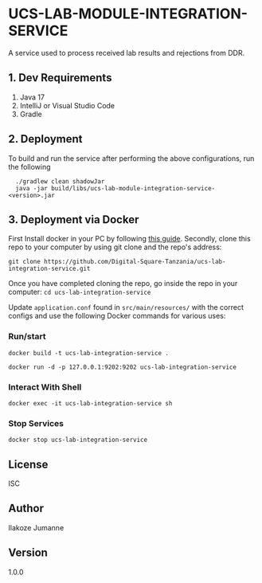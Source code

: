 # UCS-LAB-MODULE-INTEGRATION-SERVICE


A service used to process received lab results and rejections from DDR.

## 1. Dev Requirements

 1. Java 17
 2. IntelliJ or Visual Studio Code
 3. Gradle

## 2. Deployment

To build and run the service after performing the above configurations, run the following

```
  ./gradlew clean shadowJar
  java -jar build/libs/ucs-lab-module-integration-service-<version>.jar
```


## 3. Deployment via Docker

First Install docker in your PC by following [this guide](https://docs.docker.com/engine/install/). Secondly, clone this repo to your computer by using git clone and the repo's address:

`git clone https://github.com/Digital-Square-Tanzania/ucs-lab-integration-service.git`

Once you have completed cloning the repo, go inside the repo in your computer: `cd ucs-lab-integration-service`

Update `application.conf` found in `src/main/resources/` with the correct configs and use the following Docker commands for various uses:

### Run/start
`docker build -t ucs-lab-integration-service .`

`docker run -d -p 127.0.0.1:9202:9202 ucs-lab-integration-service`


### Interact With Shell

`docker exec -it ucs-lab-integration-service sh`

### Stop Services

`docker stop ucs-lab-integration-service`

## License

ISC

## Author

Ilakoze Jumanne

## Version

1.0.0

